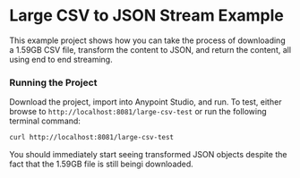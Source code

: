 # Large CSV to JSON Stream Example

This example project shows how you can take the process of downloading a 1.59GB CSV file, transform the content to JSON, and return the content, all using end to end streaming.

### Running the Project

Download the project, import into Anypoint Studio, and run. To test, either browse to `http://localhost:8081/large-csv-test` or run the following terminal command:

```bash
curl http://localhost:8081/large-csv-test
```

You should immediately start seeing transformed JSON objects despite the fact that the 1.59GB file is still beingi downloaded.
